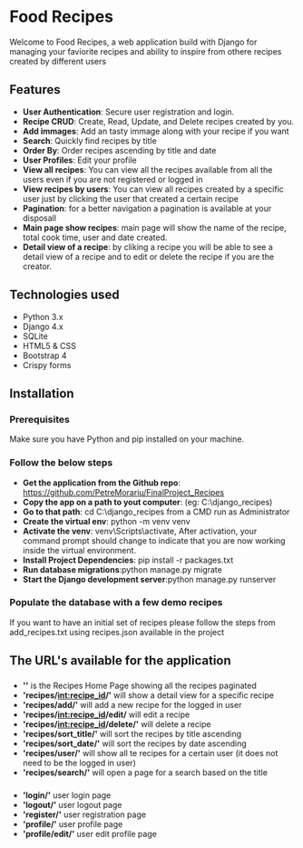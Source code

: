 # Food Recipes
Welcome to Food Recipes, a web application build with Django for managing your faviorite recipes and ability to inspire from othere recipes created by different users

## Features
- **User Authentication**: Secure user registration and login.
- **Recipe CRUD**: Create, Read, Update, and Delete recipes created by you.
- **Add immages**: Add an tasty immage along with your recipe if you want
- **Search**: Quickly find recipes by title
- **Order By**: Order recipes ascending by title and date 
- **User Profiles**: Edit your profile
- **View all recipes**: You can view all the recipes available from all the users even if you are not registered or logged in
- **View recipes by users**: You can view all recipes created by a specific user just by clicking the user that created a certain recipe
- **Pagination**: for a better navigation a pagination is available at your disposall
- **Main page show recipes**: main page will show the name of the recipe, total cook time, user and date created.
- **Detail view of a recipe**: by cliking a recipe you will be able to see a detail view of a recipe and to edit or delete the recipe if you are the creator.

## Technologies used

- Python 3.x
- Django 4.x
- SQLite
- HTML5 & CSS
- Bootstrap 4
- Crispy forms

## Installation

### Prerequisites

Make sure you have Python and pip installed on your machine.

### Follow the below steps

- **Get the application from the Github repo**: https://github.com/PetreMorariu/FinalProject_Recipes
- **Copy the app on a path to yout computer**: (eg: C:\django_recipes)
- **Go to that path**: cd C:\django_recipes from a CMD run as Administrator
- **Create the virtual env**:  python -m venv venv
- **Activate the venv**: venv\Scripts\activate, After activation, your command prompt should change to indicate that you are now working inside the virtual environment.
- **Install Project Dependencies**: pip install -r packages.txt
- **Run database migrations**:python manage.py migrate
- **Start the Django development server**:python manage.py runserver

### Populate the database with a few demo recipes
  If you want to have an initial set of recipes please follow the  steps from add_recipes.txt using recipes.json available in the project

## The URL's available for the application
###
- **''** is the Recipes Home Page showing all the recipes paginated
- **'recipes/<int:recipe_id>/'** will show a detail view for a specific recipe
- **'recipes/add/'** will add a new recipe for the logged in user
- **'recipes/<int:recipe_id>/edit/** will edit a recipe
- **'recipes/<int:recipe_id>/delete/'** will delete a recipe
- **'recipes/sort_title/'** will sort the recipes by title ascending
- **'recipes/sort_date/'** will sort the recipes by date ascending
- **'recipes/user/'** will show all te recipes for a certain user (it does not need to be the logged in user)
- **'recipes/search/'** will open a page for a search based on the title
###
- **'login/'** user login page
- **'logout/'** user logout page
- **'register/'** user registration page
- **'profile/'** user profile page
- **'profile/edit/'** user edit profile page

  

